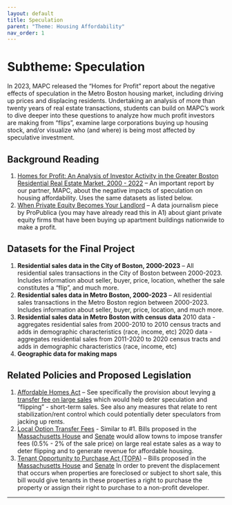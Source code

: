 ```yaml
---
layout: default
title: Speculation
parent: "Theme: Housing Affordability"
nav_order: 1
---
```


# Subtheme: Speculation
In 2023, MAPC released the “Homes for Profit” report about the negative effects of speculation in the Metro Boston housing market, including driving up prices and displacing residents. Undertaking an analysis of more than twenty years of real estate transactions, students can build on MAPC’s work to dive deeper into these questions to analyze how much profit investors are making from “flips”, examine large corporations buying up housing stock, and/or visualize who (and where) is being most affected by speculative investment.

## Background Reading
1. [Homes for Profit: An Analysis of Investor Activity in the Greater Boston Residential Real Estate Market, 2000 - 2022](https://homesforprofit.mapc.org/report) – An important report by our partner, MAPC, about the negative impacts of speculation on housing affordability. Uses the same datasets as listed below.
2. [When Private Equity Becomes Your Landlord](https://www.propublica.org/article/when-private-equity-becomes-your-landlord) – A data journalism piece by ProPublica (you may have already read this in A1) about giant private equity firms that have been buying up apartment buildings nationwide to make a profit.


## Datasets for the Final Project
1. **Residential sales data in the City of Boston, 2000-2023** – All residential sales transactions in the City of Boston between 2000-2023. Includes information about seller, buyer, price, location, whether the sale constitutes a “flip”, and much more.
2. **Residential sales data in Metro Boston, 2000-2023** – All residential sales transactions in the Metro Boston region between 2000-2023. Includes information about seller, buyer, price, location, and much more.
3. **Residential sales data in Metro Boston with census data**
2010 data - aggregates residential sales from 2000-2010 to 2010 census tracts and adds in demographic characteristics (race, income, etc)
2020 data - aggregates residential sales from 2011-2020 to 2020 census tracts and adds in demographic characteristics (race, income, etc)
4. **Geographic data for making maps**

## Related Policies and Proposed Legislation
1. [Affordable Homes Act](https://www.mass.gov/news/healey-driscoll-administration-unveils-4-billion-affordable-homes-act-to-increase-production-and-lower-costs) – See specifically the provision about levying [a transfer fee on large sales](https://www.mass.gov/info-details/the-affordable-homes-act-transfer-fee-analysis) which would help deter speculation and “flipping” - short-term sales. See also any measures that relate to rent stabilization/rent control which could potentially deter speculators from jacking up rents.
2. [Local Option Transfer Fees](https://www.progressivemass.com/issues/transfer-fee-2023-action/#about) - Similar to #1. Bills proposed in the [Massachusetts House](https://vis-society.github.io/theme/speculation.html#subtheme-speculation:~:text=proposed%20in%20the-,Massachusetts%20House,-and%20Senate%20would) and [Senate](https://malegislature.gov/Bills/193/SD1982) would allow towns to impose transfer fees (0.5% - 2% of the sale price) on large real estate sales as a way to deter flipping and to generate revenue for affordable housing.
3. [Tenant Opportunity to Purchase Act (TOPA)](https://www.topa4ma.org/) – Bills proposed in the [Massachusetts House](https://malegislature.gov/Bills/193/HD3645) and [Senate](https://malegislature.gov/Bills/193/SD2238) In order to prevent the displacement that occurs when properties are foreclosed or subject to short sale, this bill would give tenants in these properties a right to purchase the property or assign their right to purchase to a non-profit developer.

----